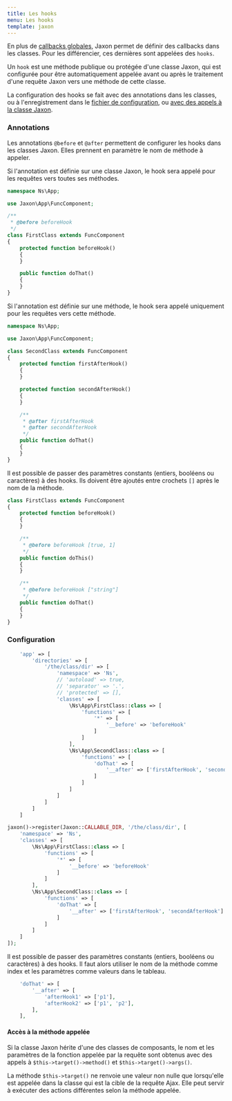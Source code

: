 ```yaml
---
title: Les hooks
menu: Les hooks
template: jaxon
---
```


En plus de [callbacks globales](../../requests/php-callbacks.html), Jaxon permet de définir des callbacks dans les classes.
Pour les différencier, ces dernières sont appelées des `hooks`.

Un `hook` est une méthode publique ou protégée d'une classe Jaxon, qui est configurée pour être automatiquement appelée avant ou après le traitement d'une requête Jaxon vers une méthode de cette classe.

La configuration des hooks se fait avec des annotations dans les classes, ou à l'enregistrement dans le [fichier de configuration](../../about/configuration.html), ou [avec des appels à la classe Jaxon](../../registrations/namespaces.html).

### Annotations

Les annotations `@before` et `@after` permettent de configurer les hooks dans les classes Jaxon.
Elles prennent en paramètre le nom de méthode à appeler.

Si l'annotation est définie sur une classe Jaxon, le hook sera appelé pour les requêtes vers toutes ses méthodes.

```php
namespace Ns\App;

use Jaxon\App\FuncComponent;

/**
 * @before beforeHook
 */
class FirstClass extends FuncComponent
{
    protected function beforeHook()
    {
    }

    public function doThat()
    {
    }
}
```

Si l'annotation est définie sur une méthode, le hook sera appelé uniquement pour les requêtes vers cette méthode.

```php
namespace Ns\App;

use Jaxon\App\FuncComponent;

class SecondClass extends FuncComponent
{
    protected function firstAfterHook()
    {
    }

    protected function secondAfterHook()
    {
    }

    /**
     * @after firstAfterHook
     * @after secondAfterHook
     */
    public function doThat()
    {
    }
}
```

Il est possible de passer des paramètres constants (entiers, booléens ou caractères) à des hooks.
Ils doivent être ajoutés entre crochets `[]` après le nom de la méthode.

```php
class FirstClass extends FuncComponent
{
    protected function beforeHook()
    {
    }

    /**
     * @before beforeHook [true, 1]
     */
    public function doThis()
    {
    }

    /**
     * @before beforeHook ["string"]
     */
    public function doThat()
    {
    }
}
```

### Configuration

```php
    'app' => [
        'directories' => [
            '/the/class/dir' => [
                'namespace' => 'Ns',
                // 'autoload' => true,
                // 'separator' => '.',
                // 'protected' => [],
                'classes' => [
                    \Ns\App\FirstClass::class => [
                        'functions' => [
                            '*' => [
                                '__before' => 'beforeHook'
                            ]
                        ]
                    ],
                    \Ns\App\SecondClass::class => [
                        'functions' => [
                            'doThat' => [
                                '__after' => ['firstAfterHook', 'secondAfterHook']
                            ]
                        ]
                    ]
                ]
            ]
        ]
    ]
```

```php
jaxon()->register(Jaxon::CALLABLE_DIR, '/the/class/dir', [
    'namespace' => 'Ns',
    'classes' => [
        \Ns\App\FirstClass::class => [
            'functions' => [
                '*' => [
                    '__before' => 'beforeHook'
                ]
            ]
        ],
        \Ns\App\SecondClass::class => [
            'functions' => [
                'doThat' => [
                    '__after' => ['firstAfterHook', 'secondAfterHook']
                ]
            ]
        ]
    ]
]);
```

Il est possible de passer des paramètres constants (entiers, booléens ou caractères) à des hooks.
Il faut alors utiliser le nom de la méthode comme index et les paramètres comme valeurs dans le tableau.

```php
    'doThat' => [
        '__after' => [
            'afterHook1' => ['p1'],
            'afterHook2' => ['p1', 'p2'],
        ],
    ],
```

#### Accès à la méthode appelée

Si la classe Jaxon hérite d'une des classes de composants, le nom et les paramètres de la fonction appelée par la requête sont obtenus avec des appels à `$this->target()->method()` et `$this->target()->args()`.

La méthode `$this->target()` ne renvoie une valeur non nulle que lorsqu'elle est appelée dans la classe qui est la cible de la requête Ajax.
Elle peut servir à exécuter des actions différentes selon la méthode appelée.

